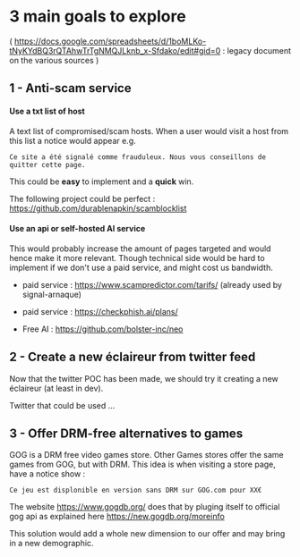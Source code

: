 # 3 main goals to explore

( https://docs.google.com/spreadsheets/d/1boMLKo-tNyKYdBQ3rQTAhwTrTgNMQJLknb_x-Sfdako/edit#gid=0 : legacy document on the various sources )

## 1 - Anti-scam service

#### Use a txt list of host

A text list of compromised/scam hosts. When a user would visit a host from this list a notice would appear 
e.g. 
```
Ce site a été signalé comme frauduleux. Nous vous conseillons de quitter cette page.
```

This could be **easy** to implement and a **quick** win.

The following project could be perfect :
https://github.com/durablenapkin/scamblocklist

#### Use an api or self-hosted AI service

This would probably increase the amount of pages targeted and would hence make it more relevant.
Though technical side would be hard to implement if we don't use a paid service, and might cost us bandwidth.

- paid service : https://www.scampredictor.com/tarifs/ (already used by signal-arnaque)
- paid service : https://checkphish.ai/plans/

- Free AI : https://github.com/bolster-inc/neo

## 2 - Create a new __éclaireur__ from twitter feed
Now that the twitter POC has been made, we should try it creating a new éclaireur (at least in dev).

Twitter that could be used ...

## 3 - Offer DRM-free alternatives to games

GOG is a DRM free video games store. Other Games stores offer the same games from GOG, but with DRM. 
This idea is when visiting a store page, have a notice show :
```
Ce jeu est displonible en version sans DRM sur GOG.com pour XX€
```

The website https://www.gogdb.org/ does that by pluging itself to official gog api as explained here https://new.gogdb.org/moreinfo

This solution would add a whole new dimension to our offer and may bring in a new demographic.
